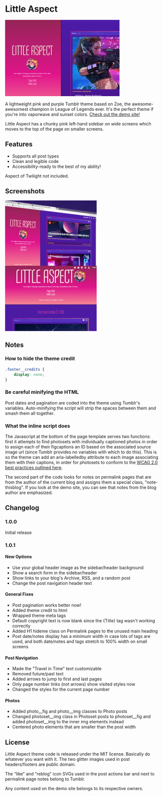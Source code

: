 # Little Aspect
![Thumbnail of the theme for the Tumblr theme garden.](https://github.com/prestobunny/little-aspect/blob/master/preview/thumbnail.jpg)

A lightweight pink and purple Tumblr theme based on Zoe, the awesome-awesomest champion in League of Legends ever. It's the perfect theme if you're into vaporwave and sunset colors. [Check out the demo site!](https://littleaspecttheme.tumblr.com/)

Little Aspect has a chunky pink left-hand sidebar on wide screens which moves to the top of the page on smaller screens.

## Features
- Supports all post types
- Clean and legible code
- Accessibility-ready to the best of my ability!

Aspect of Twilight not included.

## Screenshots
<img alt="A screenshot of Little Aspect showing the sidebar-content layout" src="https://github.com/prestobunny/little-aspect/blob/master/preview/screenshot1.jpg" width="300" style="float:left;" />

<img alt="A screenshot of Little Aspect showing the full-width layout for smaller screens." src="https://github.com/prestobunny/little-aspect/blob/master/preview/screenshot2.jpg" width="300" />

## Notes
### How to hide the theme credit
```css
.footer__credits {
    display: none;
}
```

### Be careful minifying the HTML
Post dates and pagination are coded into the theme using Tumblr's variables. Auto-minifying the script will strip the spaces between them and smash them all together.

### What the inline script does
The Javascript at the bottom of the page template serves two functions: first it attempts to find photosets with individually captioned photos in order to assign each of their figcaptions an ID based on the associated source image url (since Tumblr provides no variables with which to do this). This is so the theme can add an aria-labelledby attribute to each image associating them with their captions, in order for photosets to conform to the [WCAG 2.0 best practices outlined here](https://www.w3.org/WAI/tutorials/images/groups/#a-collection-of-images).

The second part of the code looks for notes on permalink pages that are from the author of the current blog and assigns them a special class, "note-thisblog". If you look at the demo site, you can see that notes from the blog author are emphasized.

## Changelog
### 1.0.0
Initial release

### 1.0.1
#### New Options
- Use your global header image as the sidebar/header background
- Show a search form in the sidebar/header
- Show links to your blog's Archive, RSS, and a random post
- Change the post navigation header text
#### General Fixes
- Post pagination works better now!
- Added theme credit to html
- Wrapped theme meta tags
- Default copyright text is now blank since the {Title} tag wasn't working correctly
- Added H1 hideme class on Permalink pages to the unused main heading
- Post date/notes display has a minimum width in case lots of tags are used, and both date/notes and tags stretch to 100% width on small screens
#### Post Navigation
- Made the "Travel in Time" text customizable
- Removed future/past text
- Added arrows to jump to first and last pages
- Only page number links (not arrows) show visited styles now
- Changed the styles for the current page number
#### Photos
- Added photo__fig and photo__img classes to Photo posts
- Changed photoset__img class in Photoset posts to photoset__fig and added photoset__img to the inner img elements instead
- Centered photo elements that are smaller than the post width

## License
Little Aspect theme code is released under the MIT license. Basically do whatever you want with it. The two glitter images used in post headers/footers are public domain.

The "like" and "reblog" icon SVGs used in the post actions bar and next to permalink page notes belong to Tumblr.

Any content used on the demo site belongs to its respective owners.

